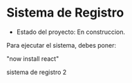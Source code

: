 <h1> Sistema de Registro </h1> 

- Estado del proyecto: En construccion.

Para ejecutar el sistema, debes poner:

"now install react"

sistema de registro 2
